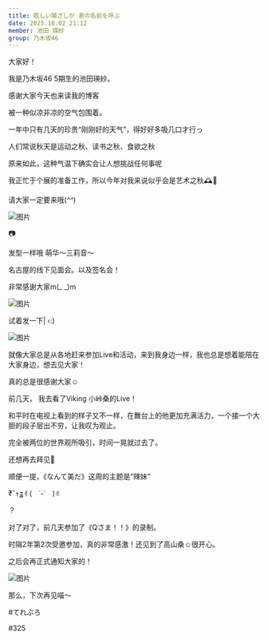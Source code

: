 ```yaml
---
title: 眩しい陽ざしが 君の名前を呼ぶ
date: 2025.10.02 21:12
member: 池田 瑛紗
group: 乃木坂46
---
```













大家好！




我是乃木坂46 5期生的池田瑛紗。


感谢大家今天也来读我的博客






被一种似凉非凉的空气包围着。


一年中只有几天的珍贵“刚刚好的天气”，得好好多吸几口才行っ




人们常说秋天是运动之秋、读书之秋、食欲之秋


原来如此，这种气温下确实会让人想挑战任何事呢




我正忙于个展的准备工作，所以今年对我来说似乎会是艺术之秋🕰🤎


请大家一定要来哦(*^^*)






![图片](https://www.nogizaka46.com/files/46/diary/n46/MEMBER/moblog/202510/mobBYoaQ4.png)




📷




发型一样哦 萌华～三莉音〜




名古屋的线下见面会。以及签名会！


非常感谢大家m(_ _)m












![图片](https://www.nogizaka46.com/files/46/diary/n46/MEMBER/moblog/202510/mobQYS0dF.png)




试着发一下| ‹:)












![图片](https://www.nogizaka46.com/files/46/diary/n46/MEMBER/moblog/202510/mobhuzY2l.png)






就像大家总是从各地赶来参加Live和活动，来到我身边一样，我也总是想着能陪在大家身边，想去见大家！


真的总是很感谢大家☺︎






前几天，
我去看了Viking
小峠桑的Live！


和平时在电视上看到的样子又不一样，在舞台上的他更加充满活力，一个接一个大胆的段子层出不穷，让我叹为观止。


完全被两位的世界观所吸引，时间一晃就过去了。


还想再去拜见🤣




顺便一提，《なんて美だ》这周的主题是“辣妹”


₹˝ｬʓ✌︎(　˙-˙　)✌︎




？






对了对了，前几天参加了《Qさま！！》的录制。


时隔2年第2次受邀参加，真的非常感激！还见到了高山桑☺️很开心。


之后会再正式通知大家的！












![图片](https://www.nogizaka46.com/files/46/diary/n46/MEMBER/moblog/202510/mob1ZR3kL.png)




那么，下次再见喵〜




#てれぶろ


#325

















